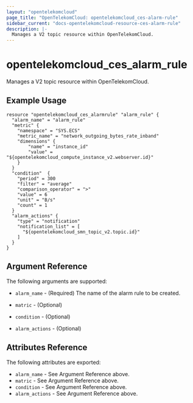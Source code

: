 ```yaml
---
layout: "opentelekomcloud"
page_title: "OpenTelekomCloud: opentelekomcloud_ces-alarm-rule"
sidebar_current: "docs-opentelekomcloud-resource-ces-alarm-rule"
description: |-
  Manages a V2 topic resource within OpenTelekomCloud.
---
```


# opentelekomcloud\_ces\_alarm\_rule

Manages a V2 topic resource within OpenTelekomCloud.

## Example Usage

```hcl
resource "opentelekomcloud_ces_alarmrule" "alarm_rule" {
  "alarm_name" = "alarm_rule"
  "metric" {
    "namespace" = "SYS.ECS"
    "metric_name" = "network_outgoing_bytes_rate_inband"
    "dimensions" {
        "name" = "instance_id"
        "value" = "${opentelekomcloud_compute_instance_v2.webserver.id}"
    }
  }
  "condition"  {
    "period" = 300
    "filter" = "average"
    "comparison_operator" = ">"
    "value" = 6
    "unit" = "B/s"
    "count" = 1
  }
  "alarm_actions" {
    "type" = "notification"
    "notification_list" = [
      "${opentelekomcloud_smn_topic_v2.topic.id}"
    ]
  }
}
```

## Argument Reference

The following arguments are supported:

* `alarm_name` - (Required) The name of the alarm rule to be created.

* `matric` - (Optional) 

* `condition` - (Optional) 

* `alarm_actions` - (Optional) 


## Attributes Reference

The following attributes are exported:

* `alarm_name` - See Argument Reference above.
* `matric` - See Argument Reference above.
* `condition` - See Argument Reference above.
* `alarm_actions` - See Argument Reference above.
